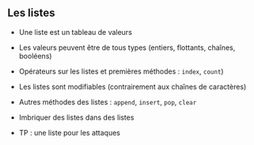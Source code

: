 ## Les listes

* Une liste est un tableau de valeurs
* Les valeurs peuvent être de tous types (entiers, flottants, chaînes, booléens)
* Opérateurs sur les listes et premières méthodes : `index`, `count`)
* Les listes sont modifiables (contrairement aux chaînes de caractères)
* Autres méthodes des listes : `append`, `insert`, `pop`, `clear`
* Imbriquer des listes dans des listes

* TP : une liste pour les attaques
